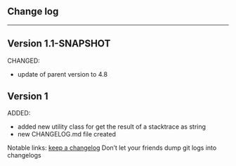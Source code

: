 ## Change log
----------------------

Version 1.1-SNAPSHOT
-------------

CHANGED:

- update of parent version to 4.8

Version 1
-------------

ADDED: 

- added new utility class for get the result of a stacktrace as string 
- new CHANGELOG.md file created

Notable links:
[keep a changelog](http://keepachangelog.com/en/1.0.0/) Don’t let your friends dump git logs into changelogs
